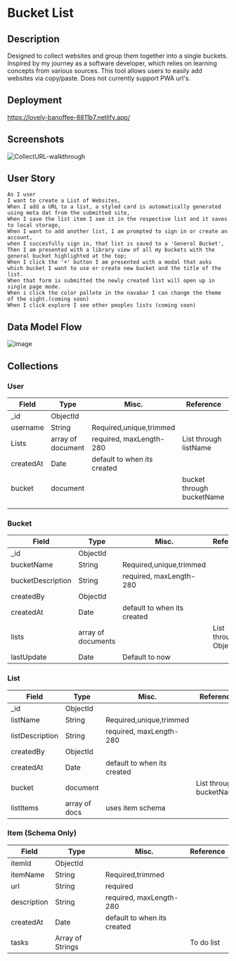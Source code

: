 # Bucket List 



## Description
Designed to collect websites and group them together into a single buckets. Inspired by my journey as a software developer, which relies on learning concepts from various sources. This tool allows users to easily add websites via copy/paste. Does not currently support PWA url's.
## Deployment
https://lovely-banoffee-8811b7.netlify.app/
## Screenshots

![CollectURL-walkthrough](https://user-images.githubusercontent.com/90432404/232636238-2372cc53-97c3-4192-aaf0-48429981336f.gif)

## User Story
```
As I user 
I want to create a List of Websites,
When I add a URL to a list, a styled card is automatically generated using meta dat from the submitted site,
When I save the list item I see it in the respective list and it saves to local storage, 
When I want to add another list, I am prompted to sign in or create an account,
when I succesfully sign in, that list is saved to a 'General Bucket',
Then I am presented with a library view of all my buckets with the general bucket highlighted at the top;
When I click the '+' button I am presented with a modal that asks which bucket I want to use or create new bucket and the title of the list.
When that form is submitted the newly created list will open up in single page mode.
When i click the color pallete in the navabar I can change the theme of the sight.(coming soon)
When I click explore I see other peoples lists (coming soon)
```

## Data Model Flow
![image](https://user-images.githubusercontent.com/90432404/203458014-41553033-bedf-4b4b-93d8-20ab1535afc8.png)

## Collections
### User
| Field     | Type              | Misc.                       | Reference                 |
| --------- | ----------------- | --------------------------- | ------------------------- |
| _id       | ObjectId          |                             |                           |
| username  | String            | Required,unique,trimmed     |                           |
| Lists     | array of document | required, maxLength-280     | List through listName     |
| createdAt | Date              | default to when its created |                           |
| bucket    | document          |                             | bucket through bucketName |
|           |                   |                             |                           |
|           |                   |                             |                           |
### Bucket
| Field             | Type               | Misc.                       | Reference             |
| ----------------- | ------------------ | --------------------------- | --------------------- |
| _id               | ObjectId           |                             |                       |
| bucketName        | String             | Required,unique,trimmed     |                       |
| bucketDescription | String             | required, maxLength-280     |                       |
| createdBy         | ObjectId           |                             |                       |
| createdAt         | Date               | default to when its created |                       |
| lists             | array of documents |                             | List through ObjectId |
| lastUpdate        | Date               | Default to now              |                       |
### List
| Field           | Type          | Misc.                       | Reference               |
| --------------- | ------------- | --------------------------- | ----------------------- |
| _id             | ObjectId      |                             |                         |
| listName        | String        | Required,unique,trimmed     |                         |
| listDescription | String        | required, maxLength-280     |                         |
| createdBy       | ObjectId      |                             |                         |
| createdAt       | Date          | default to when its created |                         |
| bucket          | document      |                             | List through bucketName |
| listItems       | array of docs | uses item schema            |                         |
### Item (Schema Only)
| Field       | Type             | Misc.                       | Reference  |
| ----------- | ---------------- | --------------------------- | ---------- |
| itemId      | ObjectId         |                             |            |
| itemName    | String           | Required,trimmed            |            |
| url         | String           | required                    |            |
| description | String           | required, maxLength-280     |            |
| createdAt   | Date             | default to when its created |            |
| tasks       | Array of Strings |                             | To do list |
